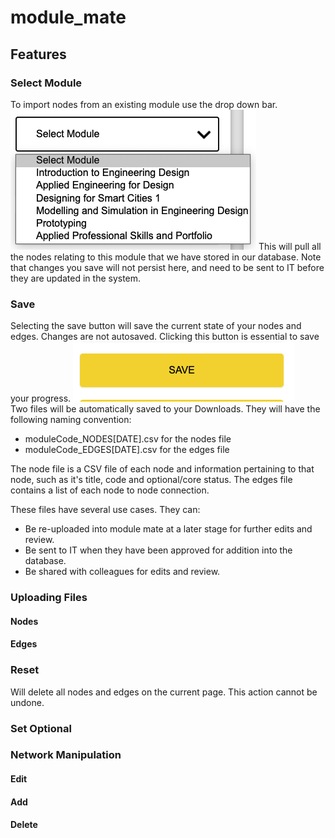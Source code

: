 # module_mate

## Features 

### Select Module 
To import nodes from an existing module use the drop down bar. 
![Drop Down Image](dropdown.png)
This will pull all the nodes relating to this module that we have stored in our database. Note that changes you save will not persist here, and need to be sent to IT before they are updated in the system. 

### Save 
Selecting the save button will save the current state of your nodes and edges. Changes are not autosaved. Clicking this button is essential to save your progress.
![Save Button](save.png)  
Two files will be automatically saved to your Downloads. They will have the following naming convention:  

- moduleCode_NODES[DATE].csv for the nodes file
- moduleCode_EDGES[DATE].csv for the edges file

The node file is a CSV file of each node and information pertaining to that node, such as it's title, code and optional/core status. 
The edges file contains a list of each node to node connection. 

These files have several use cases. They can:
- Be re-uploaded into module mate at a later stage for further edits and review.
- Be sent to IT when they have been approved for addition into the database.  
- Be shared with colleagues for edits and review. 


### Uploading Files

#### Nodes

#### Edges 


### Reset
Will delete all nodes and edges on the current page. This action cannot be undone. 


### Set Optional 


### Network Manipulation
   #### Edit
    
   #### Add
    
   #### Delete
